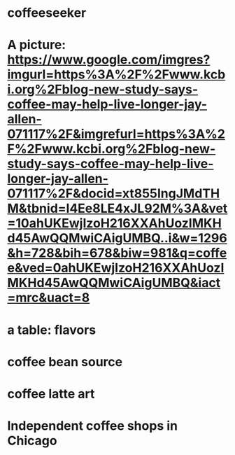 # coffeeseeker
# A picture: https://www.google.com/imgres?imgurl=https%3A%2F%2Fwww.kcbi.org%2Fblog-new-study-says-coffee-may-help-live-longer-jay-allen-071117%2F&imgrefurl=https%3A%2F%2Fwww.kcbi.org%2Fblog-new-study-says-coffee-may-help-live-longer-jay-allen-071117%2F&docid=xt855IngJMdTHM&tbnid=l4Ee8LE4xJL92M%3A&vet=10ahUKEwjIzoH216XXAhUozIMKHd45AwQQMwiCAigUMBQ..i&w=1296&h=728&bih=678&biw=981&q=coffee&ved=0ahUKEwjIzoH216XXAhUozIMKHd45AwQQMwiCAigUMBQ&iact=mrc&uact=8
# a table: flavors 
# coffee bean source
# coffee latte art
# Independent coffee shops in Chicago

